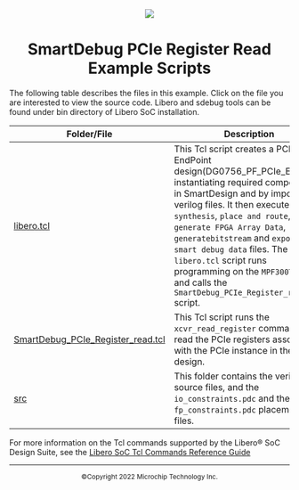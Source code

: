 <div class="header"align="center">
<img src="https://www.microchip.com/ResourcePackages/Microchip/assets/dist/images/logo.png"/> 
 <h1>SmartDebug PCIe Register Read Example Scripts</h1>
 </div>

The following table describes the files in this example. Click on the file you are interested to view the source code. Libero and sdebug tools can be found under bin directory of Libero SoC installation. 

|Folder/File|Description|
|-----------|-----------|
|[libero.tcl](libero.tcl) | This Tcl script creates a PCIe EndPoint design(DG0756_PF_PCIe_EP) by instantiating required components in SmartDesign and by importing verilog files. It then executes the `synthesis`, `place and route`, `generate FPGA Array Data`, `generatebitstream` and `export smart debug data` files. The `libero.tcl` script runs programming on the `MPF300T` device and calls the `SmartDebug_PCIe_Register_read.tcl` script.|
|[SmartDebug_PCIe_Register_read.tcl](SmartDebug_PCIe_Register_read.tcl) | This Tcl script runs the `xcvr_read_register` commands to read the PCIe registers associated with the PCIe instance in the design.|
|[src](src) | This folder contains the verilog source files, and the `io_constraints.pdc` and the `fp_constraints.pdc` placement files.|

For more information on the Tcl commands supported by the Libero® SoC Design Suite, see the [Libero SoC Tcl Commands Reference Guide](http://coredocs.s3.amazonaws.com/Libero/2022_2/Tool/libero_soc_tcl_cmd_ref_ug.pdf)

<hr/>
<p align="center"><sup>&copy;Copyright 2022 Microchip Technology Inc.</sup></p>

